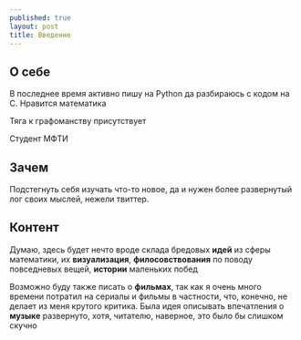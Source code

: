 ```yaml
---
published: true
layout: post
title: Введение
---
```

## О себе
В последнее время активно пишу на Python да разбираюсь с кодом на C. Нравится математика

Тяга к графоманству присутствует

Студент МФТИ


## Зачем
Подстегнуть себя изучать что-то новое, да и нужен более развернутый лог своих мыслей, нежели твиттер. 

## Контент
Думаю, здесь будет нечто вроде склада бредовых **идей** из сферы математики, их **визуализация**, **филосовствования** по поводу повседневых вещей, **истории** маленьких побед

Возможно буду также писать о **фильмах**, так как я очень много времени потратил на сериалы и фильмы в частности, что, конечно, не делает из меня крутого критика. Была идея описывать впечатления о **музыке** развернуто, хотя, читателю, наверное, это было бы слишком скучно
